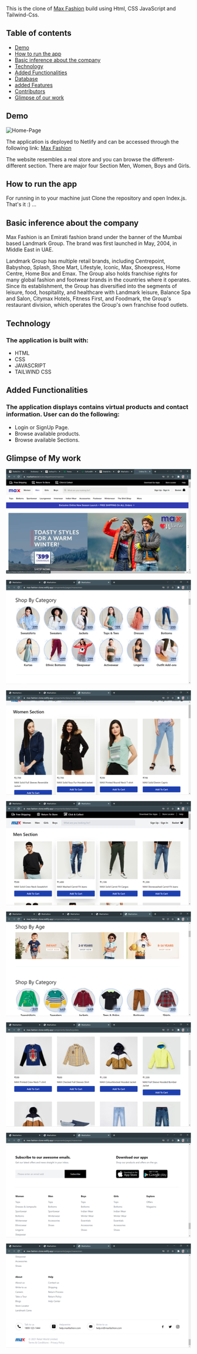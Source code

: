 This is the clone of [Max Fashion](https://www.maxfashion.in/in/en/department/maxmen) build using Html, CSS JavaScript and Tailwind-Css.
## Table of contents

* [Demo](#demo)
* [How to run the app](#how-to-run-the-app)
* [Basic inference about the company](#basic-inference-about-the-company)
* [Technology](#technology)
* [Added Functionalities](#added-functionalities)
* [Database](#database)
* [added Features](#added-features)
* [Contributors](#contributors)
* [Glimpse of our work](#glimpse-of-our-work)

## Demo

![Home-Page](https://github.com/rishab-bansal1/Max-fashion/components/icons/MaxFashion.png?raw=true)

The application is deployed to Netlify and can be accessed through the following link:
[Max Fashion](https://max-fashion-clone.netlify.app/)

The website resembles a real store and you can browse the different-different section. There are major four Section Men, Women, Boys and Girls.


## How to run the app

For running in to your machine just Clone the repository and open Index.js.
That's it :) ...

## Basic inference about the company

Max Fashion is an Emirati fashion brand under the banner of the Mumbai based Landmark Group. The brand was first launched in May, 2004, in Middle East in UAE.

Landmark Group has multiple retail brands, including Centrepoint, Babyshop, Splash, Shoe Mart, Lifestyle, Iconic, Max, Shoexpress, Home Centre, Home Box and Emax. The Group also holds franchise rights for many global fashion and footwear brands in the countries where it operates. Since its establishment, the Group has diversified into the segments of leisure, food, hospitality, and healthcare with Landmark leisure, Balance Spa and Salon, Citymax Hotels, Fitness First, and Foodmark, the Group's restaurant division, which operates the Group's own franchise food outlets.


## Technology

### The application is built with:

* HTML
* CSS 
* JAVASCRIPT
* TAILWIND CSS

## Added Functionalities

### The application displays contains virtual products and contact information. User can do the following:

* Login or SignUp Page.
* Browse available products.
* Browse available Sections.




## Glimpse of My work

![HOMEPAGE](https://github.com/Shahid321fw11/maxFashion_Clone_Project/blob/master/components/icons/MaxFashion.png?raw=true)

![WomenPage](https://github.com/Shahid321fw11/maxFashion_Clone_Project/blob/master/components/icons/WomenPage.png?raw=true)

![WomenPage](https://github.com/Shahid321fw11/maxFashion_Clone_Project/blob/master/components/icons/WomenProduct.png?raw=true)

![WomenProduct](https://github.com/Shahid321fw11/maxFashion_Clone_Project/blob/master/components/icons/MenProduct.png?raw=true)

![HOMEPAGE](https://github.com/Shahid321fw11/maxFashion_Clone_Project/blob/master/components/icons/BoysPage.png?raw=true)

![HOMEPAGE](https://github.com/Shahid321fw11/maxFashion_Clone_Project/blob/master/components/icons/BoysProduct.png?raw=true)

![HOMEPAGE](https://github.com/Shahid321fw11/maxFashion_Clone_Project/blob/master/components/icons/Footer1.png?raw=true)

![HOMEPAGE](https://github.com/Shahid321fw11/maxFashion_Clone_Project/blob/master/components/icons/Footer2.png?raw=true)

